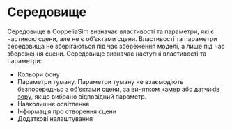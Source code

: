 # Середовище
Середовище в CoppeliaSim визначає властивості та параметри, які є частиною сцени, але не є об’єктами сцени. Властивості та параметри середовища не зберігаються під час збереження моделі, а лише під час збереження сцени.
Середовище визначає наступні властивості та параметри:
- Кольори фону
- Параметри туману. Параметри туману не взаємодіють безпосередньо з об’єктами сцени, за винятком [камер](https://www.coppeliarobotics.com/helpFiles/en/cameras.htm) або [датчиків зору](https://www.coppeliarobotics.com/helpFiles/en/visionSensors.htm), якщо вибрано відповідний параметр.
- Навколишнє освітлення
- Інформація про створення сцени
- Додаткові налаштування
